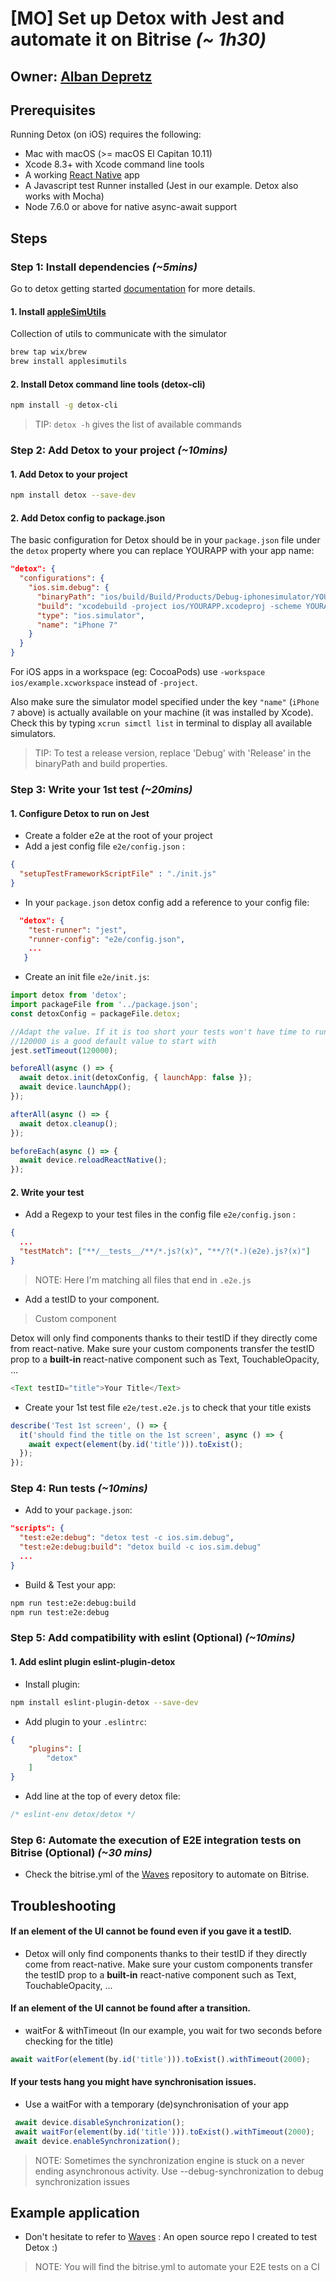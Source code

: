 # [MO] Set up Detox with Jest and automate it on Bitrise *(~ 1h30)*

## Owner: [Alban Depretz](https://github.com/chdeps)

## Prerequisites

Running Detox (on iOS) requires the following:

* Mac with macOS (>= macOS El Capitan 10.11)
* Xcode 8.3+ with Xcode command line tools
* A working [React Native](https://facebook.github.io/react-native/docs/getting-started.html) app
* A Javascript test Runner installed (Jest in our example. Detox also works with Mocha)
* Node 7.6.0 or above for native async-await support

## Steps

### Step 1: Install dependencies *(~5mins)*

Go to detox getting started [documentation](https://github.com/wix/detox/blob/master/docs/Introduction.GettingStarted.md) for more details.

#### 1. Install [appleSimUtils](https://github.com/wix/AppleSimulatorUtils)

Collection of utils to communicate with the simulator

```sh
brew tap wix/brew
brew install applesimutils
```

#### 2. Install Detox command line tools (detox-cli)

  ```sh
  npm install -g detox-cli
  ```

> TIP: `detox -h` gives the list of available commands

### Step 2: Add Detox to your project *(~10mins)*

#### 1. Add Detox to your project

```sh
npm install detox --save-dev
```

#### 2. Add Detox config to package.json

The basic configuration for Detox should be in your `package.json` file under the `detox` property where you can replace YOURAPP with your app name:

```json
"detox": {
  "configurations": {
    "ios.sim.debug": {
      "binaryPath": "ios/build/Build/Products/Debug-iphonesimulator/YOURAPP.app",
      "build": "xcodebuild -project ios/YOURAPP.xcodeproj -scheme YOURAPP -configuration Debug -sdk iphonesimulator -derivedDataPath ios/build",
      "type": "ios.simulator",
      "name": "iPhone 7"
    }
  }
}
```

For iOS apps in a workspace (eg: CocoaPods) use `-workspace ios/example.xcworkspace` instead of `-project`.

Also make sure the simulator model specified under the key `"name"` (`iPhone 7` above) is actually available on your machine (it was installed by Xcode). Check this by typing `xcrun simctl list` in terminal to display all available simulators.

> TIP: To test a release version, replace 'Debug' with 'Release' in the binaryPath and build properties.


### Step 3: Write your 1st test *(~20mins)*

#### 1. Configure Detox to run on Jest

* Create a folder e2e at the root of your project
* Add a jest config file `e2e/config.json` :

```json
{
  "setupTestFrameworkScriptFile" : "./init.js"
}
```

* In your `package.json` detox config add a reference to your config file:

```json
  "detox": {
    "test-runner": "jest",
    "runner-config": "e2e/config.json",
    ...
   }
```

* Create an init file `e2e/init.js`:

```js
import detox from 'detox';
import packageFile from '../package.json';
const detoxConfig = packageFile.detox;

//Adapt the value. If it is too short your tests won't have time to run. If it's too long on the other hand, it will hang for too long before it fails.
//120000 is a good default value to start with
jest.setTimeout(120000);

beforeAll(async () => {
  await detox.init(detoxConfig, { launchApp: false });
  await device.launchApp();
});

afterAll(async () => {
  await detox.cleanup();
});

beforeEach(async () => {
  await device.reloadReactNative();
});
```

#### 2. Write your test

* Add a Regexp to your test files in the config file `e2e/config.json` :

```json
{
  ...
  "testMatch": ["**/__tests__/**/*.js?(x)", "**/?(*.)(e2e).js?(x)"]
}
```

> NOTE: Here I'm matching all files that end in `.e2e.js`

* Add a testID to your component.

> Custom component

Detox will only find components thanks to their testID if they directly come from react-native. Make sure your custom components transfer the testID prop to a **built-in** react-native component such as Text, TouchableOpacity, ...

```js
<Text testID="title">Your Title</Text>
```
* Create your 1st test file `e2e/test.e2e.js` to check that your title exists

```js
describe('Test 1st screen', () => {
  it('should find the title on the 1st screen', async () => {
    await expect(element(by.id('title'))).toExist();
  });
});
```

### Step 4: Run tests *(~10mins)*

* Add to your `package.json`:

```json
"scripts": {
  "test:e2e:debug": "detox test -c ios.sim.debug",
  "test:e2e:debug:build": "detox build -c ios.sim.debug"
  ...
}
```

* Build & Test your app:

```sh
npm run test:e2e:debug:build
npm run test:e2e:debug
```

### Step 5: Add compatibility with eslint (Optional) *(~10mins)*

#### 1. Add eslint plugin eslint-plugin-detox

* Install plugin:

```sh
npm install eslint-plugin-detox --save-dev
```

* Add plugin to your `.eslintrc`:

```json
{
    "plugins": [
        "detox"
    ]
}
```

* Add line at the top of every detox file:

```js
/* eslint-env detox/detox */
```

### Step 6: Automate the execution of E2E integration tests on Bitrise (Optional) *(~30 mins)*

* Check the bitrise.yml of the [Waves](https://github.com/chdeps/waves) repository to automate on Bitrise.

## Troubleshooting

#### If an element of the UI cannot be found even if you gave it a testID.

* Detox will only find components thanks to their testID if they directly come from react-native. Make sure your custom components transfer the testID prop to a **built-in** react-native component such as Text, TouchableOpacity, ...

#### If an element of the UI cannot be found after a transition.

* waitFor & withTimeout (In our example, you wait for two seconds before checking for the title)

 ```js
await waitFor(element(by.id('title'))).toExist().withTimeout(2000);
```

#### If your tests hang you might have synchronisation issues.

* Use a waitFor with a temporary (de)synchronisation of your app

 ```js
  await device.disableSynchronization();
  await waitFor(element(by.id('title'))).toExist().withTimeout(2000);
  await device.enableSynchronization();
```

> NOTE: Sometimes the synchronization engine is stuck on a never ending asynchronous activity. Use --debug-synchronization to debug synchronization issues

## Example application

* Don't hesitate to refer to [Waves](https://github.com/chdeps/waves) : An open source repo I created to test Detox :)

> NOTE: You will find the bitrise.yml to automate your E2E tests on a CI
